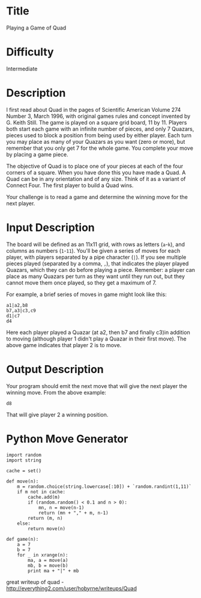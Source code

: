 # Title 

Playing a Game of Quad 

# Difficulty

Intermediate

# Description

I first read about Quad in the pages of Scientific American Volume 274 Number 3, March 1996, with original games rules and concept invented by G. Keith Still. The game is played on a square grid board, 11 by 11. Players both start each game with an infinite number of pieces, and only 7 Quazars, pieces used to block a position from being used by either player. Each turn you may place as many of your Quazars as you want (zero or more), but remember that you only get 7 for the whole game. You complete your move by placing a game piece. 

The objective of Quad is to place one of your pieces at each of the four corners of a square. When you have done this you have made a Quad. A Quad can be in any orientation and of any size. Think of it as a variant of Connect Four. The first player to build a Quad wins.

Your challenge is to read a game and determine the winning move for the next player. 

# Input Description

The board will be defined as an 11x11 grid, with rows as letters (`a`-`k`), and columns as numbers (`1`-`11`). You'll be given a series of moves for each player, with players separated by a pipe character (`|`). If you see multiple pieces played (separated by a comma, `,`), that indicates the player played Quazars, which they can do before playing a piece. Remember: a player can place as many Quazars per turn as they want until they run out, but they cannot move them once played, so they get a maximum of 7. 

For example, a brief series of moves in game might look like this: 

    a1|a2,b8
    b7,a3|c3,c9
    d1|c7
    d4

Here each player played a Quazar (at a2, then b7 and finally c3)in addition to moving (although player 1 didn't play a Quazar in their first move). The above game indicates that player 2 is to move. 

# Output Description

Your program should emit the next move that will give the next player the winning move. From the above example:

    d8

That will give player 2 a winning position. 

# Python Move Generator


    import random
    import string

    cache = set()

    def move(n): 
        m = random.choice(string.lowercase[:10]) + `random.randint(1,11)`
        if m not in cache:
            cache.add(m)
            if (random.random() < 0.1 and n > 0):
                mn, n = move(n-1)
                return (mn + "," + m, n-1)
            return (m, n)
        else:
            return move(n)

    def game(n):
        a = 7
        b = 7        
        for _ in xrange(n): 
            ma, a = move(a)
            mb, b = move(b)
            print ma + "|" + mb
            
great writeup of quad - http://everything2.com/user/hobyrne/writeups/Quad            
